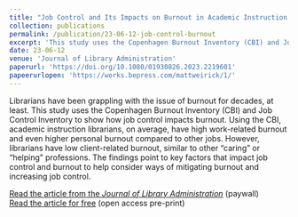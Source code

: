 ```yaml
---
title: "Job Control and Its Impacts on Burnout in Academic Instruction Librarians"
collection: publications
permalink: /publication/23-06-12-job-control-burnout
excerpt: 'This study uses the Copenhagen Burnout Inventory (CBI) and Job Control Inventory to show how job control impacts burnout.'
date: 23-06-12
venue: 'Journal of Library Administration'
paperurl: 'https://doi.org/10.1080/01930826.2023.2219601'
papeerurlopen: 'https://works.bepress.com/mattweirick/1/'
--- 
```

Librarians have been grappling with the issue of burnout for decades, at least. This study uses the Copenhagen Burnout Inventory (CBI) and Job Control Inventory to show how job control impacts burnout. Using the CBI, academic instruction librarians, on average, have high work-related burnout and even higher personal burnout compared to other jobs. However, librarians have low client-related burnout, similar to other “caring” or “helping” professions. The findings point to key factors that impact job control and burnout to help consider ways of mitigating burnout and increasing job control.  

[Read the article from the _Journal of Library Administration_](https://doi.org/10.1080/01930826.2023.2219601) (paywall)  
[Read the article for free](https://works.bepress.com/mattweirick/1/) (open access pre-print)
